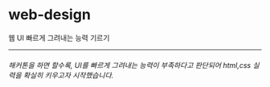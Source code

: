 # web-design
웹 UI 빠르게 그려내는 능력 기르기
***
###### 해커톤을 하면 할수록, UI를 빠르게 그려내는 능력이 부족하다고 판단되어 html,css 실력을 확실히 키우고자 시작했습니다.
